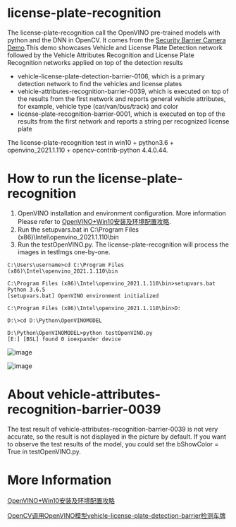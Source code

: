 # license-plate-recognition
The license-plate-recognition call the OpenVINO pre-trained models with python and the DNN in OpenCV. It comes from the [Security Barrier Camera Demo](https://docs.openvinotoolkit.org/2018_R5/_samples_security_barrier_camera_demo_README.html).This demo showcases Vehicle and License Plate Detection network followed by the Vehicle Attributes Recognition and License Plate Recognition networks applied on top of the detection results
* vehicle-license-plate-detection-barrier-0106, which is a primary detection network to find the vehicles and license plates
* vehicle-attributes-recognition-barrier-0039, which is executed on top of the results from the first network and reports general vehicle attributes, for example, vehicle type (car/van/bus/track) and color
* license-plate-recognition-barrier-0001, which is executed on top of the results from the first network and reports a string per recognized license plate

The license-plate-recognition test in win10 + python3.6 + openvino_2021.1.110 + opencv-contrib-python 4.4.0.44.

# How to run the license-plate-recognition
1. OpenVINO installation and environment configuration. More information Please refer to [OpenVINO+Win10安装及环境配置攻略](https://livezingy.com/setup-openvino-in-win10/).
2. Run the setupvars.bat in C:\Program Files (x86)\Intel\openvino_2021.1.110\bin
3. Run the testOpenVINO.py. The license-plate-recognition will process the images in testImgs one-by-one.
```
C:\Users\username>cd C:\Program Files (x86)\Intel\openvino_2021.1.110\bin
 
C:\Program Files (x86)\Intel\openvino_2021.1.110\bin>setupvars.bat
Python 3.6.5
[setupvars.bat] OpenVINO environment initialized
 
C:\Program Files (x86)\Intel\openvino_2021.1.110\bin>D:
 
D:\>cd D:\Python\OpenVINOMODEL
 
D:\Python\OpenVINOMODEL>python testOpenVINO.py
[E:] [BSL] found 0 ioexpander device
```
![image](https://livezingy.com/uploads/2020/12/plate3.png)

![image](https://livezingy.com/uploads/2020/12/plate4.png)

# About vehicle-attributes-recognition-barrier-0039
The test result of vehicle-attributes-recognition-barrier-0039 is not very accurate, so the result is not displayed in the picture by default. If you want to observe the test results of the model, you could set the bShowColor = True in testOpenVINO.py.

# More Information
[OpenVINO+Win10安装及环境配置攻略](https://livezingy.com/setup-openvino-in-win10/)

[OpenCV调用OpenVINO模型vehicle-license-plate-detection-barrier检测车牌](https://livezingy.com/vehicle-license-plate-detection-barrier-in-opencv/)

